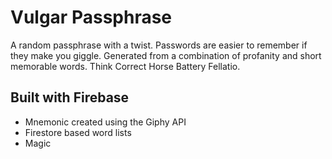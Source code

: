 # Vulgar Passphrase

A random passphrase with a twist. Passwords are easier to remember if they make you giggle. Generated from a combination of profanity and short memorable words. Think Correct Horse Battery Fellatio.

## Built with Firebase

  - Mnemonic created using the Giphy API
  - Firestore based word lists
  - Magic
